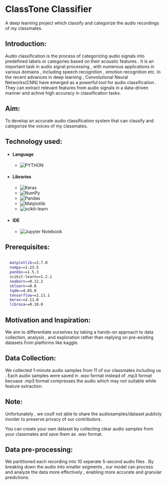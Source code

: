 # ClassTone Classifier
A deep learning project which classify and categorize the audio recordings of my classmates.

## Introduction:
Audio classification is the process of categorizing audio signals into predefined labels or categories based on their acoustic features . It is an important task in audio signal processing , with numerous applications in various domains , including speech recognition , emotion recognition etc.
In the recent advances in deep learning , Convolutional Neural Networks(CNN) have emerged as a powerful tool for audio classification . They can extract relevant features from audio signals in a data-driven manner and achive high accuracy in classification tasks.

## Aim:
To develop an accurate audio classification system that can classify and categorize the voices of my classmates.

## Technology used:
- #### Language
    - ![PYTHON](https://img.shields.io/badge/Python-FFD43B?style=for-the-badge&logo=python&logoColor=darkgreen)
      

- #### Libraries
  - ![Keras](https://img.shields.io/badge/Keras-%23D00000.svg?style=for-the-badge&logo=Keras&logoColor=white)
  - ![NumPy](https://img.shields.io/badge/numpy-%23013243.svg?style=for-the-badge&logo=numpy&logoColor=white)
  - ![Pandas](https://img.shields.io/badge/pandas-%23150458.svg?style=for-the-badge&logo=pandas&logoColor=white)
  - ![Matplotlib](https://img.shields.io/badge/Matplotlib-%23ffffff.svg?style=for-the-badge&logo=Matplotlib&logoColor=black)
  - ![scikit-learn](https://img.shields.io/badge/scikit--learn-%23F7931E.svg?style=for-the-badge&logo=scikit-learn&logoColor=white)
 

- #### IDE
  - ![Jupyter Notebook](https://img.shields.io/badge/Jupyter-F37626.svg?&style=for-the-badge&logo=Jupyter&logoColor=white)

## Prerequisites:
```bash

  matplotlib==3.7.0
  numpy==1.23.5
  pandas==1.5.3
  scikit-learn==1.2.1
  seaborn==0.12.2
  sklearn==0.0
  tqdm==4.65.0
  tensorflow==2.11.1
  keras==2.11.0
  librosa==0.10.0
```

## Motivation and Inspiration:
We aim to differentiate ourselves by taking a hands-on approach to data collection, analysis , and exploration rather than replying on pre-existing datasets from platforms like kaggle. 


## Data Collection:
We collected 1-minute audio samples from 11 of our classmates including us . Each audio samples were saved in .wav format instead of .mp3 format becuase .mp3 format compresses the audio which may not suitable while feature extraction.

## Note:
Unfortunately , we coulf not able to  share the audiosamples/dataset publicly inorder to preserve privacy of our contributors. 

You can create your own dataset by collecting clear audio samples from your classmates and save them as .wav format.

## Data pre-processing:
We partitioned each recording into 10 seperate 5-second audio files . By breaking down the audio into smaller segments , our model can process and analyze the data more effectively , enabling more accurate and granular predictions.




